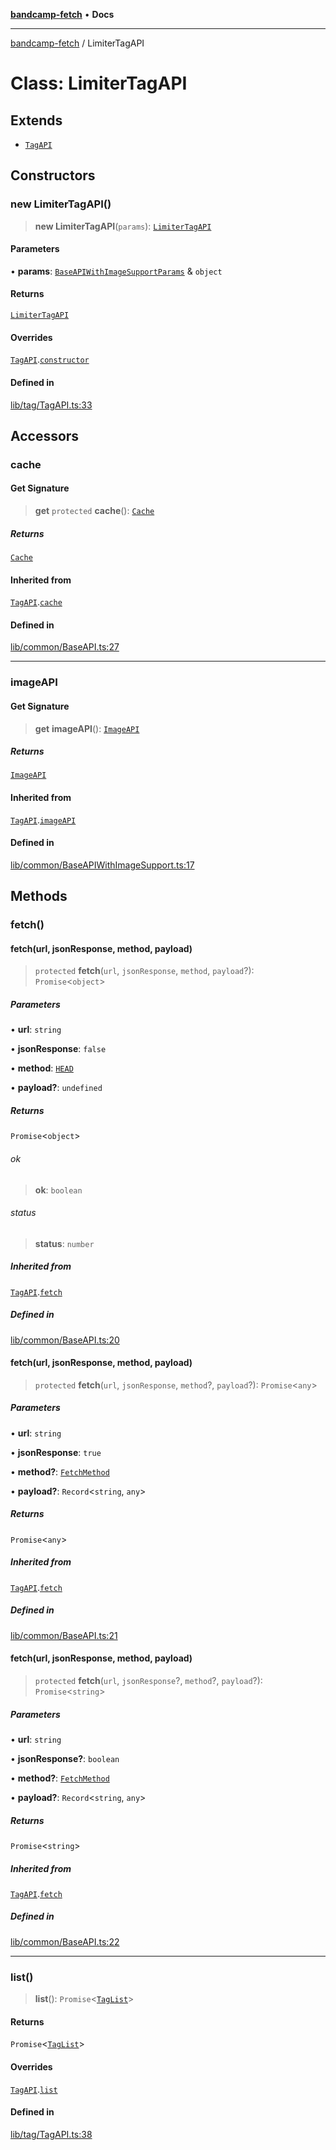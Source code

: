 [**bandcamp-fetch**](../README.md) • **Docs**

***

[bandcamp-fetch](../README.md) / LimiterTagAPI

# Class: LimiterTagAPI

## Extends

- [`TagAPI`](TagAPI.md)

## Constructors

### new LimiterTagAPI()

> **new LimiterTagAPI**(`params`): [`LimiterTagAPI`](LimiterTagAPI.md)

#### Parameters

• **params**: [`BaseAPIWithImageSupportParams`](../interfaces/BaseAPIWithImageSupportParams.md) & `object`

#### Returns

[`LimiterTagAPI`](LimiterTagAPI.md)

#### Overrides

[`TagAPI`](TagAPI.md).[`constructor`](TagAPI.md#constructors)

#### Defined in

[lib/tag/TagAPI.ts:33](https://github.com/patrickkfkan/bandcamp-fetch/blob/e4cb82348d4aab387354625a2433077d57362f73/src/lib/tag/TagAPI.ts#L33)

## Accessors

### cache

#### Get Signature

> **get** `protected` **cache**(): [`Cache`](Cache.md)

##### Returns

[`Cache`](Cache.md)

#### Inherited from

[`TagAPI`](TagAPI.md).[`cache`](TagAPI.md#cache)

#### Defined in

[lib/common/BaseAPI.ts:27](https://github.com/patrickkfkan/bandcamp-fetch/blob/e4cb82348d4aab387354625a2433077d57362f73/src/lib/common/BaseAPI.ts#L27)

***

### imageAPI

#### Get Signature

> **get** **imageAPI**(): [`ImageAPI`](ImageAPI.md)

##### Returns

[`ImageAPI`](ImageAPI.md)

#### Inherited from

[`TagAPI`](TagAPI.md).[`imageAPI`](TagAPI.md#imageapi)

#### Defined in

[lib/common/BaseAPIWithImageSupport.ts:17](https://github.com/patrickkfkan/bandcamp-fetch/blob/e4cb82348d4aab387354625a2433077d57362f73/src/lib/common/BaseAPIWithImageSupport.ts#L17)

## Methods

### fetch()

#### fetch(url, jsonResponse, method, payload)

> `protected` **fetch**(`url`, `jsonResponse`, `method`, `payload`?): `Promise`\<`object`\>

##### Parameters

• **url**: `string`

• **jsonResponse**: `false`

• **method**: [`HEAD`](../enumerations/FetchMethod.md#head)

• **payload?**: `undefined`

##### Returns

`Promise`\<`object`\>

###### ok

> **ok**: `boolean`

###### status

> **status**: `number`

##### Inherited from

[`TagAPI`](TagAPI.md).[`fetch`](TagAPI.md#fetch)

##### Defined in

[lib/common/BaseAPI.ts:20](https://github.com/patrickkfkan/bandcamp-fetch/blob/e4cb82348d4aab387354625a2433077d57362f73/src/lib/common/BaseAPI.ts#L20)

#### fetch(url, jsonResponse, method, payload)

> `protected` **fetch**(`url`, `jsonResponse`, `method`?, `payload`?): `Promise`\<`any`\>

##### Parameters

• **url**: `string`

• **jsonResponse**: `true`

• **method?**: [`FetchMethod`](../enumerations/FetchMethod.md)

• **payload?**: `Record`\<`string`, `any`\>

##### Returns

`Promise`\<`any`\>

##### Inherited from

[`TagAPI`](TagAPI.md).[`fetch`](TagAPI.md#fetch)

##### Defined in

[lib/common/BaseAPI.ts:21](https://github.com/patrickkfkan/bandcamp-fetch/blob/e4cb82348d4aab387354625a2433077d57362f73/src/lib/common/BaseAPI.ts#L21)

#### fetch(url, jsonResponse, method, payload)

> `protected` **fetch**(`url`, `jsonResponse`?, `method`?, `payload`?): `Promise`\<`string`\>

##### Parameters

• **url**: `string`

• **jsonResponse?**: `boolean`

• **method?**: [`FetchMethod`](../enumerations/FetchMethod.md)

• **payload?**: `Record`\<`string`, `any`\>

##### Returns

`Promise`\<`string`\>

##### Inherited from

[`TagAPI`](TagAPI.md).[`fetch`](TagAPI.md#fetch)

##### Defined in

[lib/common/BaseAPI.ts:22](https://github.com/patrickkfkan/bandcamp-fetch/blob/e4cb82348d4aab387354625a2433077d57362f73/src/lib/common/BaseAPI.ts#L22)

***

### list()

> **list**(): `Promise`\<[`TagList`](../interfaces/TagList.md)\>

#### Returns

`Promise`\<[`TagList`](../interfaces/TagList.md)\>

#### Overrides

[`TagAPI`](TagAPI.md).[`list`](TagAPI.md#list)

#### Defined in

[lib/tag/TagAPI.ts:38](https://github.com/patrickkfkan/bandcamp-fetch/blob/e4cb82348d4aab387354625a2433077d57362f73/src/lib/tag/TagAPI.ts#L38)
